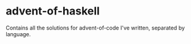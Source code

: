 # advent-of-haskell

Contains all the solutions for advent-of-code I've written, separated by language.
